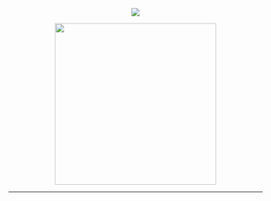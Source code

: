 <!-- HEADER WITH TYPING EFFECT -->
<p align="center">
  <img src="https://readme-typing-svg.demolab.com?font=Fira+Code&size=26&pause=500&speed=50&color=F94DFF&center=true&vCenter=true&width=600&lines=Hi%2C+I'm+Abdullah;Open+Source+Enthusiast!" />
</p>

<p align="center">
  <img src="https://media.giphy.com/media/qgQUggAC3Pfv687qPC/giphy.gif" width="320" />
</p>

---

<!--
**Abdullah12021/Abdullah12021** is a ✨ _special_ ✨ repository because its `README.md` (this file) appears on your GitHub profile.

Here are some ideas to get you started:

- 🔭 I’m currently working on ...
- 🌱 I’m currently learning ...
- 👯 I’m looking to collaborate on ...
- 🤔 I’m looking for help with ...
- 💬 Ask me about ...
- 📫 How to reach me: ...
- 😄 Pronouns: ...
- ⚡ Fun fact: ...
-->
